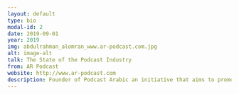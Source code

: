 ```yaml
---
layout: default
type: bio
modal-id: 2
date: 2019-09-01
year: 2019
img: abdulrahman_alomran_www.ar-podcast.com.jpg
alt: image-alt
talk: The State of the Podcast Industry
from: AR Podcast
website: http://www.ar-podcast.com 
description: Founder of Podcast Arabic an initiative that aims to promote podcasting in the Arab World and the maker of Tiar podcast. 
---
```


